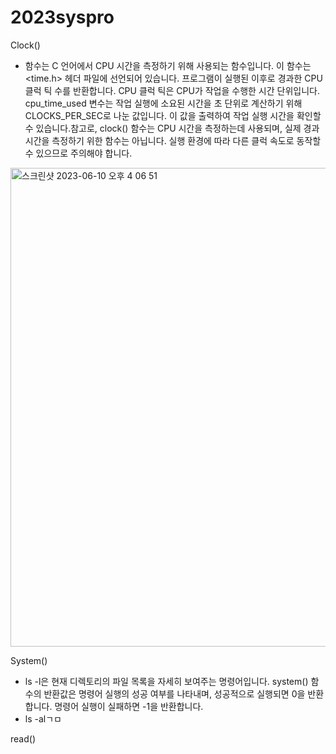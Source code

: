 # 2023syspro

Clock() 
- 함수는 C 언어에서 CPU 시간을 측정하기 위해 사용되는 함수입니다. 이 함수는 <time.h> 헤더 파일에 선언되어 있습니다. 프로그램이 실행된 이후로 경과한 CPU 클럭 틱 수를 반환합니다. CPU 클럭 틱은 CPU가 작업을 수행한 시간 단위입니다. cpu_time_used 변수는 작업 실행에 소요된 시간을 초 단위로 계산하기 위해 CLOCKS_PER_SEC로 나눈 값입니다. 이 값을 출력하여 작업 실행 시간을 확인할 수 있습니다.참고로, clock() 함수는 CPU 시간을 측정하는데 사용되며, 실제 경과 시간을 측정하기 위한 함수는 아닙니다. 실행 환경에 따라 다른 클럭 속도로 동작할 수 있으므로 주의해야 합니다.

<img width="766" alt="스크린샷 2023-06-10 오후 4 06 51" src="https://github.com/2020864003/2023syspro/assets/128778304/eb44bb18-45d3-474c-bdd9-ffb5ff33f2a9">


System()
- ls -l은 현재 디렉토리의 파일 목록을 자세히 보여주는 명령어입니다. system() 함수의 반환값은 명령어 실행의 성공 여부를 나타내며, 성공적으로 실행되면 0을 반환합니다. 명령어 실행이 실패하면 -1을 반환합니다.
- ls -alㄱㅁ

read()
